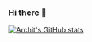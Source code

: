 ### Hi there 👋

[![Archit's GitHub stats](https://github-readme-stats.vercel.app/api?username=archit-1997)](https://github.com/anuraghazra/github-readme-stats)


<!--
**archit-1997/archit-1997** is a ✨ _special_ ✨ repository because its `README.md` (this file) appears on your GitHub profile.

Here are some ideas to get you started:

- 🔭 I’m currently working on ...
- 🌱 I’m currently learning ...
- 👯 I’m looking to collaborate on ...
- 🤔 I’m looking for help with ...
- 💬 Ask me about ...
- 📫 How to reach me: ...
- 😄 Pronouns: ...
- ⚡ Fun fact: ...
-->
